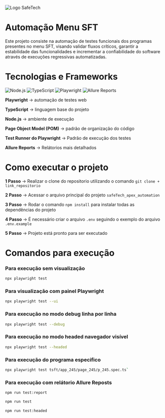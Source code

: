 ![Logo SafeTech](https://safetech.inf.br/wp-content/uploads/2023/07/safetech-logo-capa-1.svg)

# Automação Menu SFT

Este projeto consiste na automação de testes funcionais dos programas presentes no menu SFT, visando validar fluxos críticos, garantir a estabilidade das funcionalidades e incrementar a confiabilidade do software através de execuções regressivas automatizadas.

# Tecnologias e Frameworks
![Node.js](https://img.shields.io/badge/Node.js-20.x%2B-brightgreen?logo=node.js&logoColor=white)
![TypeScript](https://img.shields.io/badge/TypeScript-5.0%2B-blue?logo=typescript&logoColor=white)
![Playwright](https://img.shields.io/badge/Playwright-1.40%2B-orange?logo=playwright&logoColor=white)
![Allure Reports](https://img.shields.io/badge/Allure_Reports-2.24%2B-blue?logo=allure&logoColor=white)


**Playwright** → automação de testes web

**TypeScript** → linguagem base do projeto

**Node.js** → ambiente de execução

**Page Object Model (POM)** → padrão de organização do código

**Test Runner do Playwright** → Padrão de execução dos testes

**Allure Reports** → Relátorios mais detalhados

# Como executar o projeto 

**1 Passo** → Realizar o clone do repositorio utilizando o comando `git clone + link_repositorio`

**2 Passo** → Acessar o arquivo principal do projeto `safeTech_apex_automation`

**3 Passo** → Rodar o comando `npm install` para instalar todas as dependências do projeto

**4 Passo** → É necessário criar o arquivo `.env` seguindo o exemplo do arquivo `.env.example` 

**5 Passo** → Projeto está pronto para ser executado

# Comandos para execução 

### Para execução sem visualização
```bash 
npx playwright test 
``` 

### Para visualização com painel Playwright
```bash 
npx playwright test --ui 
```

### Para execução no modo debug linha por linha
```bash 
npx playwright test --debug
```

### Para execução no modo headed navegador visível
```bash 
npx playwright test --headed
```

### Para execução do programa especifico
```bash 
npx playwright test tsft/app_245/page_245/p_245.spec.ts`
```

### Para execução com relátorio Allure Reposts
```bash 
npm run test:report

npm run test
 
npm run test:headed
```



